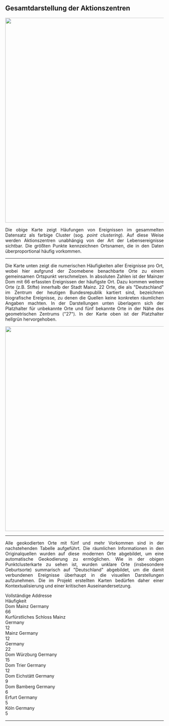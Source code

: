 <h2>Gesamtdarstellung der Aktionszentren</h2>

<a href="./maps/Domherren_clustered_close-up.png" align="center"><img src="./maps/Domherren_clustered_close-up.png" width="650px"/></a>
<p align="justify">Die obige Karte zeigt Häufungen von Ereignissen im gesammelten Datensatz als farbige Cluster (sog. <em>point clustering</em>). Auf diese Weise werden Aktionszentren unabhängig von der Art der Lebensereignisse sichtbar. Die größten Punkte kennzeichnen Ortsnamen, die in den Daten überproportional häufig vorkommen.</p>

<hr>

<p align="justify">Die Karte unten zeigt die numerischen Häufigkeiten aller Ereignisse pro Ort, wobei hier aufgrund der Zoomebene benachbarte Orte zu einem gemeinsamen Ortspunkt verschmelzen. In absoluten Zahlen ist der Mainzer Dom mit 66 erfassten Ereignissen der häufigste Ort. Dazu kommen weitere Orte (z.B. Stifte) innerhalb der Stadt Mainz. 22 Orte, die als "Deutschland" im Zentrum der heutigen Bundesrepublik kartiert sind, bezeichnen biografische Ereignisse, zu denen die Quellen keine konkreten räumlichen Angaben machten. In der Darstellungen unten überlagern sich der Platzhalter für unbekannte Orte und fünf bekannte Orte in der Nähe des geometrischen Zentrums ("27"). In der Karte oben ist der Platzhalter hellgrün hervorgehoben.</p>

<a href="./maps/Domherren_places-frequency_2.png" align="center"><img src="./maps/Domherren_places-frequency_2.png" width="650px"/></a>

<hr>

<p align="justify">Alle geokodierten Orte mit fünf und mehr Vorkommen sind in der nachstehenden Tabelle aufgeführt. Die räumlichen Informationen in den Originalquellen wurden auf diese modernen Orte abgebildet, um eine automatische Geokodierung zu ermöglichen. Wie in der obigen Punktclusterkarte zu sehen ist, wurden unklare Orte (insbesondere Geburtsorte) summarisch auf "Deutschland" abgebildet, um die damit verbundenen Ereignisse überhaupt in die visuellen Darstellungen aufzunehmen. Die im Projekt erstellten Karten bedürfen daher einer Kontextualisierung und einer kritischen Auseinandersetzung.</p>

<div class="divTable">
<div class="divTableHeading">
<div class="headRow">
<div class="divTableCell" style="width: 50%">Vollst&auml;ndige Addresse</div>
<div class="divTableCell" style="width: 30%">H&auml;ufigkeit</div>
</div>
</div>
<div class="divTableBody">
<div class="divTableRow">
<div class="divTableCell" style="width: 50%">Dom Mainz Germany</div>
<div class="divTableCell" style="width: 30%">66</div>
</div>
<div class="divTableRow">
<div class="divTableCell" style="width: 50%">Kurf&uuml;rstliches Schloss Mainz Germany</div>
<div class="divTableCell" style="width: 30%">12</div>
</div>
<div class="divTableRow">
<div class="divTableCell" style="width: 50%">Mainz Germany</div>
<div class="divTableCell" style="width: 30%">12</div>
</div>
<div class="divTableRow">
<div class="divTableCell" style="width: 50%">Germany</div>
<div class="divTableCell" style="width: 30%">22</div>
</div>
<div class="divTableRow">
<div class="divTableCell" style="width: 50%">Dom W&uuml;rzburg Germany</div>
<div class="divTableCell" style="width: 30%">15</div>
</div>
<div class="divTableRow">
<div class="divTableCell" style="width: 50%">Dom Trier Germany</div>
<div class="divTableCell" style="width: 30%">12</div>
</div>
<div class="divTableRow">
<div class="divTableCell" style="width: 50%">Dom Eichst&auml;tt Germany</div>
<div class="divTableCell" style="width: 30%">9</div>
</div>
<div class="divTableRow">
<div class="divTableCell" style="width: 50%">Dom Bamberg Germany</div>
<div class="divTableCell" style="width: 30%">6</div>
</div>
<div class="divTableRow">
<div class="divTableCell" style="width: 50%">Erfurt Germany</div>
<div class="divTableCell" style="width: 30%">5</div>
</div>
<div class="divTableRow">
<div class="divTableCell" style="width: 50%">K&ouml;ln Germany</div>
<div class="divTableCell" style="width: 30%">5</div>
</div>
</div>
</div>
<hr>
